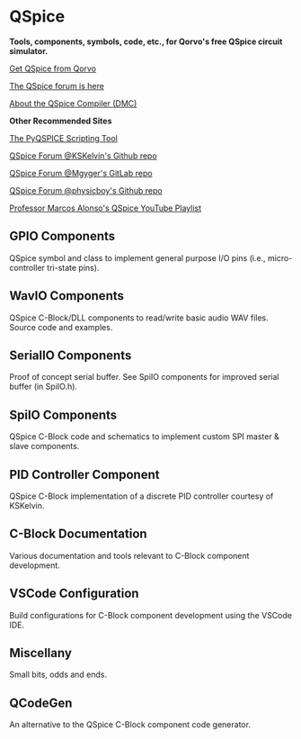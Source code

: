 # QSpice

**Tools, components, symbols, code, etc., for Qorvo's free QSpice circuit simulator.**

[Get QSpice from Qorvo](https://www.qorvo.com/)

[The QSpice forum is here](https://forum.qorvo.com/c/qspice/)

[About the QSpice Compiler (DMC)](README_DMC.md)

**Other Recommended Sites**

[The PyQSPICE Scripting Tool](https://github.com/Qorvo/PyQSPICE)

[QSpice Forum @KSKelvin's Github repo](https://github.com/KSKelvin-Github/Qspice/)

[QSpice Forum @Mgyger's GitLab repo](https://gitlab.com/mgyger/qspice-symbols/)

[QSpice Forum @physicboy's Github repo](https://github.com/physicboy/QSPICE)

[Professor Marcos Alonso's QSpice YouTube Playlist](https://www.youtube.com/playlist?list=PLq_MUr0hT_-kn89_adwe6QNpnLpZtJeI-)


## GPIO Components
QSpice symbol and class to implement general purpose I/O pins (i.e., micro-controller tri-state pins).

## WavIO Components
QSpice C-Block/DLL components to read/write basic audio WAV files.  Source code and examples.

## SerialIO Components
Proof of concept serial buffer.  See SpiIO components for improved serial buffer (in SpiIO.h).

## SpiIO Components
QSpice C-Block code and schematics to implement custom SPI master & slave components.

## PID Controller Component
QSpice C-Block implementation of a discrete PID controller courtesy of KSKelvin.

## C-Block Documentation
Various documentation and tools relevant to C-Block component development.

## VSCode Configuration
Build configurations for C-Block component development using the VSCode IDE.

## Miscellany
Small bits, odds and ends.

## QCodeGen
An alternative to the QSpice C-Block component code generator.
